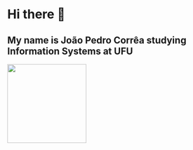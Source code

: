 # Hi there 👋
## My name is João Pedro Corrêa studying Information Systems at UFU


<!--
**JPQuadrado/JPQuadrado** is a ✨ _special_ ✨ repository because its `README.md` (this file) appears on your GitHub profile.

Here are some ideas to get you started:

- 🔭 I’m currently working on ...
- 🌱 I’m currently learning ...
- 👯 I’m looking to collaborate on ...
- 🤔 I’m looking for help with ...
- 💬 Ask me about ...
- 📫 How to reach me: ...
- 😄 Pronouns: ...
- ⚡ Fun fact: ...
-->
<div>
<a href="https://github.com/JPQuadrado">
<img height="180em" src="https://github-readme-stats.vercel.app/api/top-langs/?username=JPQuadrado&layout=compact&langs_count=7&theme=graywhite"/>
</div>
